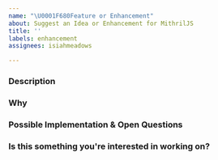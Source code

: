 ```yaml
---
name: "\U0001F680Feature or Enhancement"
about: Suggest an Idea or Enhancement for MithrilJS
title: ''
labels: enhancement
assignees: isiahmeadows

---
```


### Description

<!--- Provide a detailed description of the change or addition you are proposing -->

### Why

<!--- Why is this change important to you? How would you use it? -->

<!--- How can it benefit other users? -->

### Possible Implementation & Open Questions

<!--- Not obligatory, but suggest an idea for implementing addition or change -->

<!--- What still needs to be discussed -->

### Is this something you're interested in working on?

<!--- Yes or no -->
